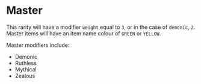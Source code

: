 # Master

This rarity will have a modifier `weight` equal to `3`, or in the case of `demonic`, `2`. Master items will have an item name colour of `GREEN` or `YELLOW`.

Master modifiers include:

- Demonic
- Ruthless
- Mythical
- Zealous